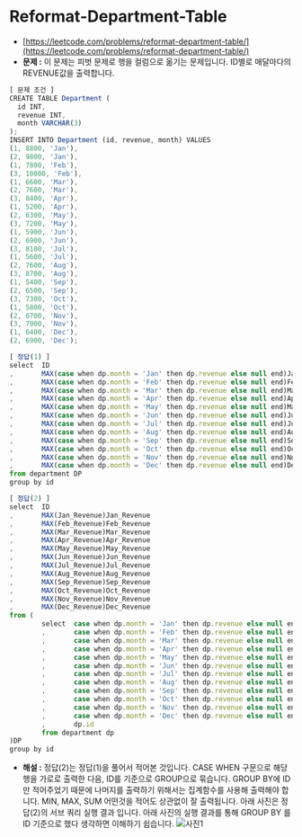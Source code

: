 # **Reformat-Department-Table**

- [https://leetcode.com/problems/reformat-department-table/](https://leetcode.com/problems/reformat-department-table/)
- **문제 :** 이 문제는 피벗 문제로 행을 컬럼으로 옮기는 문제입니다. ID별로 매달마다의 REVENUE값을 출력합니다.

```jsx
[ 문제 조건 ]
CREATE TABLE Department (
  id INT,
  revenue INT,
  month VARCHAR(3)
);
INSERT INTO Department (id, revenue, month) VALUES
(1, 8800, 'Jan'),
(2, 9800, 'Jan'),
(1, 7800, 'Feb'),
(3, 10000, 'Feb'),
(1, 6600, 'Mar'),
(2, 7600, 'Mar'),
(3, 8400, 'Apr'),
(1, 5200, 'Apr'),
(2, 6300, 'May'),
(3, 7200, 'May'),
(1, 5900, 'Jun'),
(2, 6900, 'Jun'),
(3, 8100, 'Jul'),
(1, 5600, 'Jul'),
(2, 7600, 'Aug'),
(3, 8700, 'Aug'),
(1, 5400, 'Sep'),
(2, 6500, 'Sep'),
(3, 7300, 'Oct'),
(1, 5800, 'Oct'),
(2, 6700, 'Nov'),
(3, 7900, 'Nov'),
(1, 6400, 'Dec'),
(2, 6900, 'Dec');
```

```jsx
[ 정답(1) ]
select	ID
,		MAX(case when dp.month = 'Jan' then dp.revenue else null end)Jan_Revenue
,		MAX(case when dp.month = 'Feb' then dp.revenue else null end)Feb_Revenue
,		MAX(case when dp.month = 'Mar' then dp.revenue else null end)Mar_Revenue
,		MAX(case when dp.month = 'Apr' then dp.revenue else null end)Apr_Revenue
,		MAX(case when dp.month = 'May' then dp.revenue else null end)May_Revenue
,		MAX(case when dp.month = 'Jun' then dp.revenue else null end)Jun_Revenue
,		MAX(case when dp.month = 'Jul' then dp.revenue else null end)Jul_Revenue
,		MAX(case when dp.month = 'Aug' then dp.revenue else null end)Aug_Revenue
,		MAX(case when dp.month = 'Sep' then dp.revenue else null end)Sep_Revenue
,		MAX(case when dp.month = 'Oct' then dp.revenue else null end)Oct_Revenue
,		MAX(case when dp.month = 'Nov' then dp.revenue else null end)Nov_Revenue
,		MAX(case when dp.month = 'Dec' then dp.revenue else null end)Dec_Revenue
from department DP
group by id

[ 정답(2) ]
select	ID
,		MAX(Jan_Revenue)Jan_Revenue
,		MAX(Feb_Revenue)Feb_Revenue
,		MAX(Mar_Revenue)Mar_Revenue
,		MAX(Apr_Revenue)Apr_Revenue
,		MAX(May_Revenue)May_Revenue
,		MAX(Jun_Revenue)Jun_Revenue
,		MAX(Jul_Revenue)Jul_Revenue
,		MAX(Aug_Revenue)Aug_Revenue
,		MAX(Sep_Revenue)Sep_Revenue
,		MAX(Oct_Revenue)Oct_Revenue
,		MAX(Nov_Revenue)Nov_Revenue
,		MAX(Dec_Revenue)Dec_Revenue
from (
		select	case when dp.month = 'Jan' then dp.revenue else null end Jan_Revenue
		,		case when dp.month = 'Feb' then dp.revenue else null end Feb_Revenue
		,		case when dp.month = 'Mar' then dp.revenue else null end Mar_Revenue
		,		case when dp.month = 'Apr' then dp.revenue else null end Apr_Revenue
		,		case when dp.month = 'May' then dp.revenue else null end May_Revenue
		,		case when dp.month = 'Jun' then dp.revenue else null end Jun_Revenue
		,		case when dp.month = 'Jul' then dp.revenue else null end Jul_Revenue
		,		case when dp.month = 'Aug' then dp.revenue else null end Aug_Revenue
		,		case when dp.month = 'Sep' then dp.revenue else null end Sep_Revenue
		,		case when dp.month = 'Oct' then dp.revenue else null end Oct_Revenue
		,		case when dp.month = 'Nov' then dp.revenue else null end Nov_Revenue
		,		case when dp.month = 'Dec' then dp.revenue else null end Dec_Revenue
		,		dp.id
		from department dp
)DP
group by id
```

- **해설 :** 정답(2)는 정답(1)을 풀어서 적어본 것입니다. CASE WHEN 구문으로 해당 행을 가로로 출력한 다음, ID를 기준으로 GROUP으로 묶습니다. GROUP BY에 ID만 적어주었기 때문에 나머지를 출력하기 위해서는 집계함수를 사용해 출력해야 합니다. MIN, MAX, SUM 어떤것을 적어도 상관없이 잘 출력됩니다. 아래 사진은 정답(2)의 서브 쿼리 실행 결과 입니다. 아래 사진의 실행 결과를 통해 GROUP BY 를 ID 기준으로 했다 생각하면 이해하기 쉽습니다.
![사진1](https://github.com/KimYongJ/SQL_ps/assets/106525587/bb6dd1a7-cb4c-4cf2-94ee-c7d5c2065d83)

